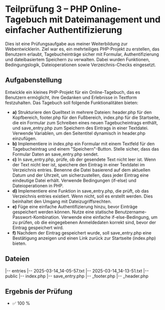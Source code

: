 # Teilprüfung 3 – PHP Online-Tagebuch mit Dateimanagement und einfacher Authentifizierung

Dies ist eine Prüfungsaufgabe aus meiner Weiterbildung zur Webentwicklerin.
Ziel war es, ein mehrteiliges PHP-Projekt zu erstellen, das Benutzern erlaubt, Tagebucheinträge sicher mit Formular, Authentifizierung und dateibasiertem Speichern zu verwalten. Dabei wurden Funktionen, Bedingungslogik, Dateioperationen sowie Verzeichnis-Checks eingesetzt.


## Aufgabenstellung

Entwickle ein kleines PHP-Projekt für ein Online-Tagebuch, das es Benutzern ermöglicht, ihre Gedanken und Erlebnisse in Textform festzuhalten. Das Tagebuch soll folgende Funktionalitäten bieten:

- **a)** Strukturiere den Quelltext in mehrere Dateien: header.php für den Kopfbereich, footer.php für den Fußbereich, index.php für die Startseite, die ein Formular zum Schreiben eines neuen Tagebucheintrags enthält, und save_entry.php zum Speichern des Eintrags in einer Textdatei. Verwende Variablen, um den Seitentitel dynamisch in header.php einzufügen.
- **b)** Implementiere in index.php ein Formular mit einem Textfeld für den Tagebucheintrag und einem "Speichern"-Button. Stelle sicher, dass das Formular Daten an save_entry.php sendet.
- **c)** In save_entry.php, prüfe, ob der gesendete Text nicht leer ist. Wenn der Text nicht leer ist, speichere den Eintrag in einer Textdatei im Verzeichnis entries. Benenne die Datei basierend auf dem aktuellen Datum und der Uhrzeit, um sicherzustellen, dass jeder Eintrag eine eindeutige Datei erhält. Verwende Bedingungen (if-else) und Dateioperationen in PHP.
- **d)** Implementiere eine Funktion in save_entry.php, die prüft, ob das Verzeichnis entries existiert. Wenn nicht, soll es erstellt werden. Dies beinhaltet den Umgang mit Dateizugriffsrechten.
- **e)** Füge eine einfache Authentifizierung hinzu, bevor Einträge gespeichert werden können. Nutze eine statische Benutzername-Passwort-Kombination. Verwende eine einfache if-else-Bedingung, um zu prüfen, ob die eingegebenen Anmeldedaten korrekt sind, bevor der Eintrag gespeichert wird.
- **f)** Nachdem der Eintrag gespeichert wurde, soll save_entry.php eine Bestätigung anzeigen und einen Link zurück zur Startseite (index.php) bieten. 



## Dateien

|-- entries
    |-- 2025-03-14_14-05-57.txt
    |-- 2025-03-14_14-13-51.txt
|-- public
    |-- index.php
    |-- save_entry.php
|-- _footer.php
|-- _header.php



## Ergebnis der Prüfung

- ✅ 100 %
